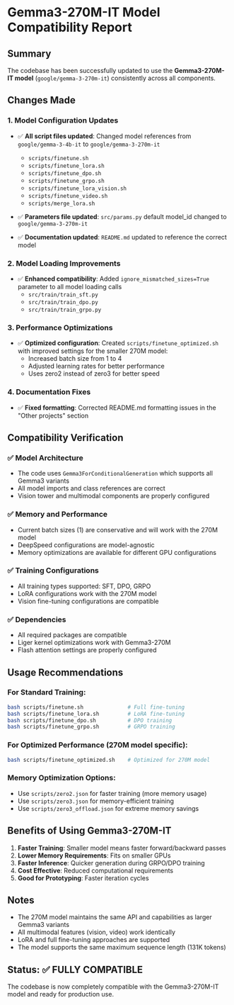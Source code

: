 # Gemma3-270M-IT Model Compatibility Report

## Summary
The codebase has been successfully updated to use the **Gemma3-270M-IT model** (`google/gemma-3-270m-it`) consistently across all components.

## Changes Made

### 1. Model Configuration Updates
- ✅ **All script files updated**: Changed model references from `google/gemma-3-4b-it` to `google/gemma-3-270m-it`
  - `scripts/finetune.sh`
  - `scripts/finetune_lora.sh`
  - `scripts/finetune_dpo.sh`
  - `scripts/finetune_grpo.sh`
  - `scripts/finetune_lora_vision.sh`
  - `scripts/finetune_video.sh`
  - `scripts/merge_lora.sh`

- ✅ **Parameters file updated**: `src/params.py` default model_id changed to `google/gemma-3-270m-it`

- ✅ **Documentation updated**: `README.md` updated to reference the correct model

### 2. Model Loading Improvements
- ✅ **Enhanced compatibility**: Added `ignore_mismatched_sizes=True` parameter to all model loading calls
  - `src/train/train_sft.py`
  - `src/train/train_dpo.py`
  - `src/train/train_grpo.py`

### 3. Performance Optimizations
- ✅ **Optimized configuration**: Created `scripts/finetune_optimized.sh` with improved settings for the smaller 270M model:
  - Increased batch size from 1 to 4
  - Adjusted learning rates for better performance
  - Uses zero2 instead of zero3 for better speed

### 4. Documentation Fixes
- ✅ **Fixed formatting**: Corrected README.md formatting issues in the "Other projects" section

## Compatibility Verification

### ✅ Model Architecture
- The code uses `Gemma3ForConditionalGeneration` which supports all Gemma3 variants
- All model imports and class references are correct
- Vision tower and multimodal components are properly configured

### ✅ Memory and Performance
- Current batch sizes (1) are conservative and will work with the 270M model
- DeepSpeed configurations are model-agnostic
- Memory optimizations are available for different GPU configurations

### ✅ Training Configurations
- All training types supported: SFT, DPO, GRPO
- LoRA configurations work with the 270M model
- Vision fine-tuning configurations are compatible

### ✅ Dependencies
- All required packages are compatible
- Liger kernel optimizations work with Gemma3-270M
- Flash attention settings are properly configured

## Usage Recommendations

### For Standard Training:
```bash
bash scripts/finetune.sh              # Full fine-tuning
bash scripts/finetune_lora.sh         # LoRA fine-tuning
bash scripts/finetune_dpo.sh          # DPO training
bash scripts/finetune_grpo.sh         # GRPO training
```

### For Optimized Performance (270M model specific):
```bash
bash scripts/finetune_optimized.sh    # Optimized for 270M model
```

### Memory Optimization Options:
- Use `scripts/zero2.json` for faster training (more memory usage)
- Use `scripts/zero3.json` for memory-efficient training
- Use `scripts/zero3_offload.json` for extreme memory savings

## Benefits of Using Gemma3-270M-IT

1. **Faster Training**: Smaller model means faster forward/backward passes
2. **Lower Memory Requirements**: Fits on smaller GPUs
3. **Faster Inference**: Quicker generation during GRPO/DPO training
4. **Cost Effective**: Reduced computational requirements
5. **Good for Prototyping**: Faster iteration cycles

## Notes

- The 270M model maintains the same API and capabilities as larger Gemma3 variants
- All multimodal features (vision, video) work identically
- LoRA and full fine-tuning approaches are supported
- The model supports the same maximum sequence length (131K tokens)

## Status: ✅ FULLY COMPATIBLE

The codebase is now completely compatible with the Gemma3-270M-IT model and ready for production use.
